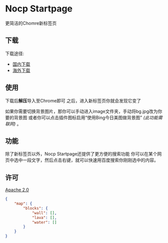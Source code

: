 # Nocp Startpage

更简洁的Chomre新标签页

## 下载

下载途径:
- [国内下载](https://tool.misakal.xyz/crx/startpage.crx)
- [海外下载](https://github.com/NriotHrreion/tools/releases)

## 使用

下载后**解压**导入至Chrome即可
之后，进入新标签页你就会发现它变了

如果你需要切换背景图片，那你可以手动进入image文件夹，手动将bg.jpg改为你要的背景图
或者你可以点击插件图标启用“使用Bing今日美图做背景图” _(此功能需联网)_ 。

## 功能

除了新标签页以外，Nocp Startpage还提供了更方便的搜索功能
你可以在某个网页中选中一段文字，然后点击右键，就可以快速用百度搜索你刚刚选中的内容。

## 许可

[Apache 2.0](./LICENSE)

```json
{
    "map": {
        "blocks": {
            "wall": [],
            "lava": [],
            "water": []
        }
    }
}
```
